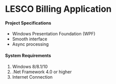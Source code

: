 # LESCO Billing Application

<h4>Project Specifications</h4>
<ul>
<li>Windows Presentation Foundation (WPF)</li>
<li>Smooth interface</li>
<li>Async processing</li>
</ul>

<h4>System Requirements</h4>
<ol>
<li>Windows 8/8.1/10</li>
<li>.Net Framework 4.0 or higher</li>
<li>Internet Connection</li>
</ol>
